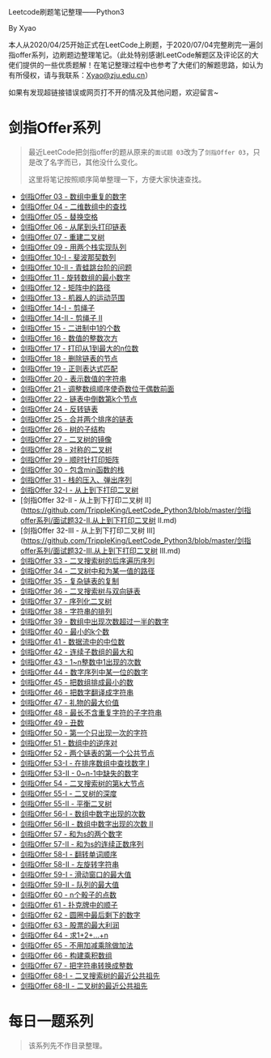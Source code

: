 Leetcode刷题笔记整理——Python3

By Xyao

本人从2020/04/25开始正式在LeetCode上刷题，于2020/07/04完整刷完一遍剑指offer系列，边刷题边整理笔记。（此处特别感谢LeetCode解题区及评论区的大佬们提供的一些优质题解！在笔记整理过程中也参考了大佬们的解题思路，如认为有所侵权，请与我联系：Xyao@zju.edu.cn）

如果有发现超链接错误或网页打不开的情况及其他问题，欢迎留言~

# 剑指Offer系列

> 最近LeetCode把剑指offer的题从原来的`面试题 03`改为了`剑指Offer 03`，只是改了名字而已，其他没什么变化。
>
> 这里将笔记按照顺序简单整理一下，方便大家快速查找。

- [剑指Offer 03 - 数组中重复的数字](https://github.com/TrippleKing/LeetCode_Python3/blob/master/剑指offer系列/面试题03.数组中重复的数字.md)
- [剑指Offer 04 - 二维数组中的查找](https://github.com/TrippleKing/LeetCode_Python3/blob/master/剑指offer系列/面试题04.二维数组中的查找.md)
- [剑指Offer 05 - 替换空格](https://github.com/TrippleKing/LeetCode_Python3/blob/master/剑指offer系列/面试题05.替换空格.md)
- [剑指Offer 06 - 从尾到头打印链表](https://github.com/TrippleKing/LeetCode_Python3/blob/master/剑指offer系列/面试题06.从尾到头打印链表.md)
- [剑指Offer 07 - 重建二叉树](https://github.com/TrippleKing/LeetCode_Python3/blob/master/剑指offer系列/面试题07.重建二叉树.md)
- [剑指Offer 09 - 用两个栈实现队列](https://github.com/TrippleKing/LeetCode_Python3/blob/master/剑指offer系列/面试题09.用两个栈实现队列.md)
- [剑指Offer 10-I - 斐波那契数列](https://github.com/TrippleKing/LeetCode_Python3/blob/master/剑指offer系列/面试题10-I.斐波那契数列.md)
- [剑指Offer 10-II - 青蛙跳台阶的问题](https://github.com/TrippleKing/LeetCode_Python3/blob/master/剑指offer系列/面试题10-II.青蛙跳台阶问题.md)
- [剑指Offer 11 - 旋转数组的最小数字](https://github.com/TrippleKing/LeetCode_Python3/blob/master/剑指offer系列/面试题11.旋转数组的最小数字.md)
- [剑指Offer 12 - 矩阵中的路径](https://github.com/TrippleKing/LeetCode_Python3/blob/master/剑指offer系列/面试题12.矩阵中的路径.md)
- [剑指Offer 13 - 机器人的运动范围](https://github.com/TrippleKing/LeetCode_Python3/blob/master/剑指offer系列/面试题13.机器人的运动范围.md)
- [剑指Offer 14-I - 剪绳子](https://github.com/TrippleKing/LeetCode_Python3/blob/master/剑指offer系列/面试题14-I.剪绳子.md)
- [剑指Offer 14-II - 剪绳子 II](https://github.com/TrippleKing/LeetCode_Python3/blob/master/剑指offer系列/面试题14-II.剪绳子II.md)
- [剑指Offer 15 - 二进制中1的个数](https://github.com/TrippleKing/LeetCode_Python3/blob/master/剑指offer系列/面试题15.二进制中1的个数.md)
- [剑指Offer 16 - 数值的整数次方](https://github.com/TrippleKing/LeetCode_Python3/blob/master/剑指offer系列/面试题16.数值的整数次方.md)
- [剑指Offer 17 - 打印从1到最大的n位数](https://github.com/TrippleKing/LeetCode_Python3/blob/master/剑指offer系列/面试题17.打印从1到最大的n位数.md)
- [剑指Offer 18 - 删除链表的节点](https://github.com/TrippleKing/LeetCode_Python3/blob/master/剑指offer系列/面试题18.删除链表的节点.md)
- [剑指Offer 19 - 正则表达式匹配](https://github.com/TrippleKing/LeetCode_Python3/blob/master/剑指offer系列/面试题19.正则表达式匹配.md)
- [剑指Offer 20 - 表示数值的字符串](https://github.com/TrippleKing/LeetCode_Python3/blob/master/剑指offer系列/面试题20.表示数值的字符串.md)
- [剑指Offer 21 - 调整数组顺序使奇数位于偶数前面](https://github.com/TrippleKing/LeetCode_Python3/blob/master/剑指offer系列/面试题21.调整数组顺序使奇数位于偶数前面.md)
- [剑指Offer 22 - 链表中倒数第k个节点](https://github.com/TrippleKing/LeetCode_Python3/blob/master/剑指offer系列/面试题22.链表中倒数第k个节点.md)
- [剑指Offer 24 - 反转链表](https://github.com/TrippleKing/LeetCode_Python3/blob/master/剑指offer系列/面试题24.反转链表.md)
- [剑指Offer 25 - 合并两个排序的链表](https://github.com/TrippleKing/LeetCode_Python3/blob/master/剑指offer系列/面试题25.合并两个排序的链表.md)
- [剑指Offer 26 - 树的子结构](https://github.com/TrippleKing/LeetCode_Python3/blob/master/剑指offer系列/面试题26.树的子结构.md)
- [剑指Offer 27 - 二叉树的镜像](https://github.com/TrippleKing/LeetCode_Python3/blob/master/剑指offer系列/面试题27.二叉树的镜像.md)
- [剑指Offer 28 - 对称的二叉树](https://github.com/TrippleKing/LeetCode_Python3/blob/master/剑指offer系列/面试题28.对称二叉树.md)
- [剑指Offer 29 - 顺时针打印矩阵](https://github.com/TrippleKing/LeetCode_Python3/blob/master/剑指offer系列/面试题29.顺时针打印矩阵.md)
- [剑指Offer 30 - 包含min函数的栈](https://github.com/TrippleKing/LeetCode_Python3/blob/master/剑指offer系列/面试题30.包含min函数的栈.md)
- [剑指Offer 31 - 栈的压入、弹出序列](https://github.com/TrippleKing/LeetCode_Python3/blob/master/剑指offer系列/面试题31.栈的压入、弹出序列.md)
- [剑指Offer 32-I - 从上到下打印二叉树](https://github.com/TrippleKing/LeetCode_Python3/blob/master/剑指offer系列/面试题32-I.从上到下打印二叉树.md)
- [剑指Offer 32-II - 从上到下打印二叉树 II](https://github.com/TrippleKing/LeetCode_Python3/blob/master/剑指offer系列/面试题32-II.从上到下打印二叉树 II.md)
- [剑指Offer 32-III - 从上到下打印二叉树 III](https://github.com/TrippleKing/LeetCode_Python3/blob/master/剑指offer系列/面试题32-III.从上到下打印二叉树 III.md)
- [剑指Offer 33 - 二叉搜索树的后序遍历序列](https://github.com/TrippleKing/LeetCode_Python3/blob/master/剑指offer系列/面试题33.二叉搜索树的后序遍历序列.md)
- [剑指Offer 34 - 二叉树中和为某一值的路径](https://github.com/TrippleKing/LeetCode_Python3/blob/master/剑指offer系列/面试题34.二叉树中和为某一值的路径.md)
- [剑指Offer 35 - 复杂链表的复制](https://github.com/TrippleKing/LeetCode_Python3/blob/master/剑指offer系列/面试题35.复杂链表的复制.md)
- [剑指Offer 36 - 二叉搜索树与双向链表](https://github.com/TrippleKing/LeetCode_Python3/blob/master/剑指offer系列/面试题36.二叉搜索树与双向链表.md)
- [剑指Offer 37 - 序列化二叉树](https://github.com/TrippleKing/LeetCode_Python3/blob/master/剑指offer系列/面试题37.序列化二叉树.md)
- [剑指Offer 38 - 字符串的排列](https://github.com/TrippleKing/LeetCode_Python3/blob/master/剑指offer系列/面试题38.字符串的排列.md)
- [剑指Offer 39 - 数组中出现次数超过一半的数字](https://github.com/TrippleKing/LeetCode_Python3/blob/master/剑指offer系列/面试题39.数组中出现次数超过一半的数字.md)
- [剑指Offer 40 - 最小的k个数](https://github.com/TrippleKing/LeetCode_Python3/blob/master/剑指offer系列/面试题40.最小的k个数.md)
- [剑指Offer 41 - 数据流中的中位数](https://github.com/TrippleKing/LeetCode_Python3/blob/master/剑指offer系列/面试题41.数据流中的中位数.md)
- [剑指Offer 42 - 连续子数组的最大和](https://github.com/TrippleKing/LeetCode_Python3/blob/master/剑指offer系列/面试题42.连续子数组的最大和.md)
- [剑指Offer 43 - 1~n整数中1出现的次数](https://github.com/TrippleKing/LeetCode_Python3/blob/master/剑指offer系列/面试题43.1~n整数中1出现的次数.md)
- [剑指Offer 44 - 数字序列中某一位的数字](https://github.com/TrippleKing/LeetCode_Python3/blob/master/剑指offer系列/面试题44.数字序列中某一位的数字.md)
- [剑指Offer 45 - 把数组排成最小的数](https://github.com/TrippleKing/LeetCode_Python3/blob/master/剑指offer系列/面试题45.把数组排成最小的数.md)
- [剑指Offer 46 - 把数字翻译成字符串](https://github.com/TrippleKing/LeetCode_Python3/blob/master/剑指offer系列/面试题46.把数字翻译成字符串.md)
- [剑指Offer 47 - 礼物的最大价值](https://github.com/TrippleKing/LeetCode_Python3/blob/master/剑指offer系列/面试题47.礼物的最大价值.md)
- [剑指Offer 48 - 最长不含重复字符的子字符串](https://github.com/TrippleKing/LeetCode_Python3/blob/master/剑指offer系列/面试题48.最长不含重复字符的子字符串.md)
- [剑指Offer 49 - 丑数](https://github.com/TrippleKing/LeetCode_Python3/blob/master/剑指offer系列/面试题49.丑数.md)
- [剑指Offer 50 - 第一个只出现一次的字符](https://github.com/TrippleKing/LeetCode_Python3/blob/master/剑指offer系列/面试题50.第一个只出现一次的字符.md)
- [剑指Offer 51 - 数组中的逆序对](https://github.com/TrippleKing/LeetCode_Python3/blob/master/剑指offer系列/面试题51.数组中的逆序对.md)
- [剑指Offer 52 - 两个链表的第一个公共节点](https://github.com/TrippleKing/LeetCode_Python3/blob/master/剑指offer系列/面试题52.两个链表的第一个公共节点.md)
- [剑指Offer 53-I - 在排序数组中查找数字 I](https://github.com/TrippleKing/LeetCode_Python3/blob/master/剑指offer系列/面试题53-I.在排序数组中查找数字I.md)
- [剑指Offer 53-II - 0~n-1中缺失的数字](https://github.com/TrippleKing/LeetCode_Python3/blob/master/剑指offer系列/面试题53-II.0~n-1中缺失的数字.md)
- [剑指Offer 54 - 二叉搜索树的第k大节点](https://github.com/TrippleKing/LeetCode_Python3/blob/master/剑指offer系列/面试题54.二叉搜索树的第k大节点.md)
- [剑指Offer 55-I - 二叉树的深度](https://github.com/TrippleKing/LeetCode_Python3/blob/master/剑指offer系列/面试题55-I.二叉树的深度.md)
- [剑指Offer 55-II - 平衡二叉树](https://github.com/TrippleKing/LeetCode_Python3/blob/master/剑指offer系列/面试题55-II.平衡二叉树.md)
- [剑指Offer 56-I - 数组中数字出现的次数](https://github.com/TrippleKing/LeetCode_Python3/blob/master/剑指offer系列/面试题56-I.数组中数字出现的次数.md)
- [剑指Offer 56-II - 数组中数字出现的次数 II](https://github.com/TrippleKing/LeetCode_Python3/blob/master/剑指offer系列/面试题56-II.数组中数字出现的次数II.md)
- [剑指Offer 57 - 和为s的两个数字](https://github.com/TrippleKing/LeetCode_Python3/blob/master/剑指offer系列/面试题57.和为s的两个数字.md)
- [剑指Offer 57-II - 和为s的连续正数序列](https://github.com/TrippleKing/LeetCode_Python3/blob/master/剑指offer系列/面试题57-II.和为s的连续正数序列.md)
- [剑指Offer 58-I - 翻转单词顺序](https://github.com/TrippleKing/LeetCode_Python3/blob/master/剑指offer系列/面试题58-I.翻转单词顺序.md)
- [剑指Offer 58-II - 左旋转字符串](https://github.com/TrippleKing/LeetCode_Python3/blob/master/剑指offer系列/面试题58-II.左旋转字符串.md)
- [剑指Offer 59-I - 滑动窗口的最大值](https://github.com/TrippleKing/LeetCode_Python3/blob/master/剑指offer系列/面试题59-I.滑动窗口的最大值.md)
- [剑指Offer 59-II - 队列的最大值](https://github.com/TrippleKing/LeetCode_Python3/blob/master/剑指offer系列/面试题59-II.队列的最大值.md)
- [剑指Offer 60 - n个骰子的点数](https://github.com/TrippleKing/LeetCode_Python3/blob/master/剑指offer系列/面试题60.n个骰子的点数.md)
- [剑指Offer 61 - 扑克牌中的顺子](https://github.com/TrippleKing/LeetCode_Python3/blob/master/剑指offer系列/面试题61.扑克牌中的顺子.md)
- [剑指Offer 62 - 圆圈中最后剩下的数字](https://github.com/TrippleKing/LeetCode_Python3/blob/master/剑指offer系列/面试题62.圆圈中最后剩下的数字.md)
- [剑指Offer 63 - 股票的最大利润](https://github.com/TrippleKing/LeetCode_Python3/blob/master/剑指offer系列/面试题63.股票的最大利润.md)
- [剑指Offer 64 - 求1+2+...+n](https://github.com/TrippleKing/LeetCode_Python3/blob/master/剑指offer系列/面试题64.求1%2B2%2B...%2Bn.md)
- [剑指Offer 65 - 不用加减乘除做加法](https://github.com/TrippleKing/LeetCode_Python3/blob/master/剑指offer系列/面试题65.不用加减乘除做加法.md)
- [剑指Offer 66 - 构建乘积数组](https://github.com/TrippleKing/LeetCode_Python3/blob/master/剑指offer系列/面试题66.构建乘积数组.md)
- [剑指Offer 67 - 把字符串转换成整数](https://github.com/TrippleKing/LeetCode_Python3/blob/master/剑指offer系列/面试题67.把字符串转换成整数.md)
- [剑指Offer 68-I - 二叉搜索树的最近公共祖先](https://github.com/TrippleKing/LeetCode_Python3/blob/master/剑指offer系列/面试题68-I.二叉搜索树的最近公共祖先.md)
- [剑指Offer 68-II - 二叉树的最近公共祖先](https://github.com/TrippleKing/LeetCode_Python3/blob/master/剑指offer系列/面试题68-II.二叉树的最近公共祖先.md)

# 每日一题系列

> 该系列先不作目录整理。